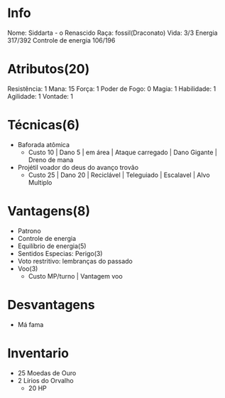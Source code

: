 # Info
Nome: Siddarta - o Renascido
Raça: fossil(Draconato)
Vida: 3/3
Energia 317/392
Controle de energia 106/196

# Atributos(20)
Resistência: 1
Mana: 15
Força: 1
Poder de Fogo: 0
Magia: 1
Habilidade: 1
Agilidade: 1
Vontade: 1

# Técnicas(6)
- Baforada atômica
	- Custo 10 | Dano 5 | em área | Ataque carregado | Dano Gigante | Dreno de mana
- Projétil voador do deus do avanço trovão
	- Custo 25 | Dano 20 | Reciclável | Teleguiado | Escalavel | Alvo Multiplo


# Vantagens(8)
- Patrono
- Controle de energia
- Equilíbrio de energia(5)
- Sentidos Especias: Perigo(3)
- Voto restritivo: lembranças do passado
- Voo(3)
	- Custo MP/turno | Vantagem voo

# Desvantagens
- Má fama

# Inventario
- 25 Moedas de Ouro
- 2 Lírios do Orvalho
	- 20 HP